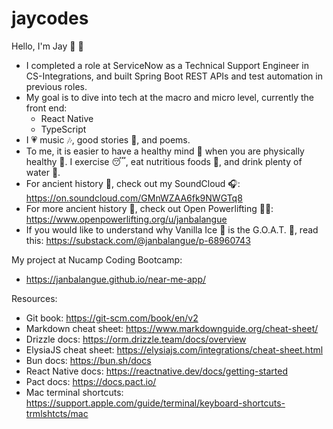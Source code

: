 # jaycodes

Hello, I'm Jay 👋 🌊

- I completed a role at ServiceNow as a Technical Support Engineer in CS-Integrations, and built Spring Boot REST APIs and test automation in previous roles.
- My goal is to dive into tech at the macro and micro level, currently the front end:
  - React Native
  - TypeScript
- I 💗 music 🎶, good stories 📖, and poems.
- To me, it is easier to have a healthy mind 🧐 when you are physically healthy 🏃. I exercise 😴, eat nutritious foods 🍟, and drink plenty of water 🥤.
- For ancient history 📜, check out my SoundCloud 🎧: https://on.soundcloud.com/GMnWZAA6fk9NWGTq8
- For more ancient history 📜, check out Open Powerlifting 🏋️‍♀️: https://www.openpowerlifting.org/u/janbalangue
- If you would like to understand why Vanilla Ice 🍦 is the G.O.A.T. 🐐, read this: https://substack.com/@janbalangue/p-68960743

My project at Nucamp Coding Bootcamp:
- https://janbalangue.github.io/near-me-app/

Resources:
- Git book: https://git-scm.com/book/en/v2
- Markdown cheat sheet: https://www.markdownguide.org/cheat-sheet/
- Drizzle docs: https://orm.drizzle.team/docs/overview
- ElysiaJS cheat sheet: https://elysiajs.com/integrations/cheat-sheet.html
- Bun docs: https://bun.sh/docs
- React Native docs: https://reactnative.dev/docs/getting-started
- Pact docs: https://docs.pact.io/
- Mac terminal shortcuts: https://support.apple.com/guide/terminal/keyboard-shortcuts-trmlshtcts/mac
